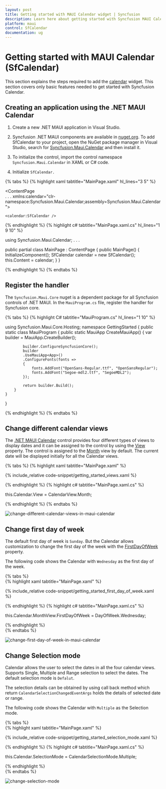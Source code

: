 ```yaml
---
layout: post
title: Getting started with MAUI Calendar widget | Syncfusion
description: Learn here about getting started with Syncfusion MAUI Calendar (SfCalendar) widget, its elements, and more.
platform: maui
control: SfCalendar
documentation: ug
---
```


# Getting started with MAUI Calendar (SfCalendar)
This section explains the steps required to add the [calendar](https://www.syncfusion.com/maui-widgets/maui-calendar) widget. This section covers only basic features needed to get started with Syncfusion Calendar.

## Creating an application using the .NET MAUI Calendar

1. Create a new .NET MAUI application in Visual Studio.

2. Syncfusion .NET MAUI components are available in [nuget.org](https://www.nuget.org/). To add SfCalendar to your project, open the NuGet package manager in Visual Studio, search for [Syncfusion.Maui.Calendar](https://www.nuget.org/packages/Syncfusion.Maui.Calendar) and then install it.

3. To initialize the control, import the control namespace `Syncfusion.Maui.Calendar` in XAML or C# code.

4. Initialize `SfCalendar.`

{% tabs %}
{% highlight xaml tabtitle="MainPage.xaml" hl_lines="3 5" %}

<ContentPage   
    . . .
    xmlns:calendar="clr-namespace:Syncfusion.Maui.Calendar;assembly=Syncfusion.Maui.Calendar">

    <calendar:SfCalendar />
</ContentPage>

{% endhighlight %}
{% highlight c# tabtitle="MainPage.xaml.cs" hl_lines="1 9 10" %}

using Syncfusion.Maui.Calendar;
. . .

public partial class MainPage : ContentPage
{
    public MainPage()
    {
        InitializeComponent();
        SfCalendar calendar = new SfCalendar();
        this.Content = calendar;
    }
}

{% endhighlight %}
{% endtabs %}

## Register the handler

The `Syncfusion.Maui.Core` nuget is a dependent package for all Syncfusion controls of .NET MAUI. In the `MauiProgram.cs` file, register the handler for Syncfusion core.

{% tabs %}
{% highlight C# tabtitle="MauiProgram.cs" hl_lines="1 10" %}

using Syncfusion.Maui.Core.Hosting;
namespace GettingStarted
{
    public static class MauiProgram
    {
        public static MauiApp CreateMauiApp()
        {
            var builder = MauiApp.CreateBuilder();

            builder.ConfigureSyncfusionCore();
            builder
            .UseMauiApp<App>()
            .ConfigureFonts(fonts =>
            {
                fonts.AddFont("OpenSans-Regular.ttf", "OpenSansRegular");
                fonts.AddFont("Segoe-mdl2.ttf", "SegoeMDL2");
            });

            return builder.Build();
        }
    }
}

{% endhighlight %}
{% endtabs %}

## Change different calendar views

The [.NET MAUI Calendar](https://help.syncfusion.com/cr/maui/Syncfusion.Maui.Calendar.SfCalendar.html) control provides four different types of views to display dates and it can be assigned to the control by using the [View](https://help.syncfusion.com/cr/maui/Syncfusion.Maui.Calendar.SfCalendar.html#Syncfusion_Maui_Calendar_SfCalendar_View) property. The control is assigned to the [Month](https://help.syncfusion.com/cr/maui/Syncfusion.Maui.Calendar.CalendarView.html#Syncfusion_Maui_Calendar_CalendarView_Month) view by default. The current date will be displayed initially for all the Calendar views.

{% tabs %}
{% highlight xaml tabtitle="MainPage.xaml" %}

{% include_relative code-snippet/getting_started_views.xaml %}

{% endhighlight %}
{% highlight c# tabtitle="MainPage.xaml.cs" %}

this.Calendar.View = CalendarView.Month;

{% endhighlight %}
{% endtabs %}

![change-different-calendar-views-in-maui-calendar](images/getting-started/change-different-calendar-views-in-maui-calendar.png)

## Change first day of week

The default first day of week is `Sunday`. But the Calendar allows customization to change the first day of the week with the [FirstDayOfWeek](https://help.syncfusion.com/cr/maui/Syncfusion.Maui.Calendar.SfCalendar.html#Syncfusion_Maui_Scheduler_SfScheduler_FirstDayOfWeek) property.

The following code shows the Calendar with `Wednesday` as the first day of the week.

{% tabs %}  
{% highlight xaml tabtitle="MainPage.xaml" %}

{% include_relative code-snippet/getting_started_first_day_of_week.xaml %}

{% endhighlight %}
{% highlight c# tabtitle="MainPage.xaml.cs" %}

this.Calendar.MonthView.FirstDayOfWeek = DayOfWeek.Wednesday;

{% endhighlight %}  
{% endtabs %}

![change-first-day-of-week-in-maui-calendar](images/getting-started/change-first-day-of-week-in-maui-calendar.png)

## Change Selection mode

Calendar allows the user to select the dates in all the four calendar views. Supports Single, Multiple and Range selection to select the dates. The default selection mode is `Defalut`. 

The selection details can be obtained by using call back method which return `CalendarSelectionChangedEventArgs` holds the details of selected date or range.

The following code shows the Calendar with `Multiple` as the Selection mode.

{% tabs %}  
{% highlight xaml tabtitle="MainPage.xaml" %}

{% include_relative code-snippet/getting_started_selection_mode.xaml %}

{% endhighlight %}
{% highlight c# tabtitle="MainPage.xaml.cs" %}

this.Calendar.SelectionMode = CalendarSelectionMode.Multiple;

{% endhighlight %}  
{% endtabs %}

![change-selection-mode](images/getting-started/change-selection-mode.png)